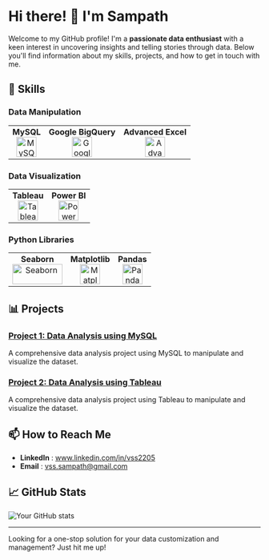 # Hi there! 👋 I'm Sampath

Welcome to my GitHub profile! I'm a **passionate data enthusiast** with a keen interest in uncovering insights and telling stories through data. Below you'll find information about my skills, projects, and how to get in touch with me.

## 🚀 Skills

### Data Manipulation

<table>
  <tr>
    <td align="center">
      <strong>MySQL</strong><br/>
      <img src="https://img.icons8.com/color/48/000000/mysql-logo.png" alt="MySQL" width="40" height="40"/>
    </td>
    <td align="center">
      <strong>Google BigQuery</strong><br/>
      <img src="https://img.icons8.com/color/48/000000/google-cloud.png" alt="Google BigQuery" width="40" height="40"/>
    </td>
    <td align="center">
      <strong>Advanced Excel</strong><br/>
      <img src="https://img.icons8.com/color/48/000000/microsoft-excel-2019.png" alt="Advanced Excel" width="40" height="40"/>
    </td>
  </tr>
</table>

### Data Visualization

<table>
  <tr>
    <td align="center">
      <strong>Tableau</strong><br/>
      <img src="https://img.icons8.com/color/48/000000/tableau-software.png" alt="Tableau" width="40" height="40"/>
    </td>
    <td align="center">
      <strong>Power BI</strong><br/>
      <img src="https://img.icons8.com/color/48/000000/power-bi.png" alt="Power BI" width="40" height="40"/>
    </td>
  </tr>
</table>

### Python Libraries

<table>
  <tr>
    <td align="center">
      <strong>Seaborn</strong><br/>
      <img src="https://seaborn.pydata.org/_static/logo-wide-lightbg.svg" alt="Seaborn" width="100" height="40"/>
    </td>
    <td align="center">
      <strong>Matplotlib</strong><br/>
      <img src="https://matplotlib.org/_static/images/logo2.svg" alt="Matplotlib" width="40" height="40"/>
    </td>
    <td align="center">
      <strong>Pandas</strong><br/>
      <img src="https://upload.wikimedia.org/wikipedia/commons/e/ed/Pandas_logo.svg" alt="Pandas" width="40" height="40"/>
    </td>
  </tr>
</table>


## 📊 Projects

### [Project 1: Data Analysis using MySQL](https://github.com/SampathVSS/DataAnalysis-IPL-Datasets-2008-to-2017/wiki)
A comprehensive data analysis project using MySQL to manipulate and visualize the dataset.

### [Project 2: Data Analysis using Tableau](https://github.com/SampathVSS/DataAnalysis-IPL-Datasets-2008-to-2017-Tableau/wiki)
A comprehensive data analysis project using Tableau to manipulate and visualize the dataset.


## 📫 How to Reach Me

- **LinkedIn** : www.linkedin.com/in/vss2205
- **Email**    : vss.sampath@gmail.com


## 📈 GitHub Stats

![Your GitHub stats](https://github-readme-stats.vercel.app/api?username=SampathVSS&show_icons=true&theme=radical)

---

Looking for a one-stop solution for your data customization and management? Just hit me up!
